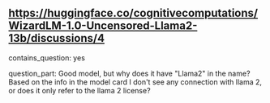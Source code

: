 ## https://huggingface.co/cognitivecomputations/WizardLM-1.0-Uncensored-Llama2-13b/discussions/4

contains_question: yes

question_part: Good model, but why does it have "Llama2" in the name? Based on the info in the model card I don't see any connection with llama 2, or does it only refer to the llama 2 license?